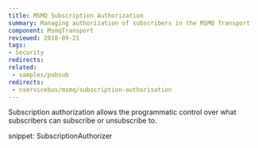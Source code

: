 ```yaml
---
title: MSMQ Subscription Authorization
summary: Managing authorization of subscribers in the MSMQ Transport
component: MsmqTransport
reviewed: 2018-09-21
tags:
- Security
redirects:
related:
 - samples/pubsub
redirects:
 - nservicebus/msmq/subscription-authorisation
---
```


Subscription authorization allows the programmatic control over what subscribers can subscribe or unsubscribe to.

snippet: SubscriptionAuthorizer
